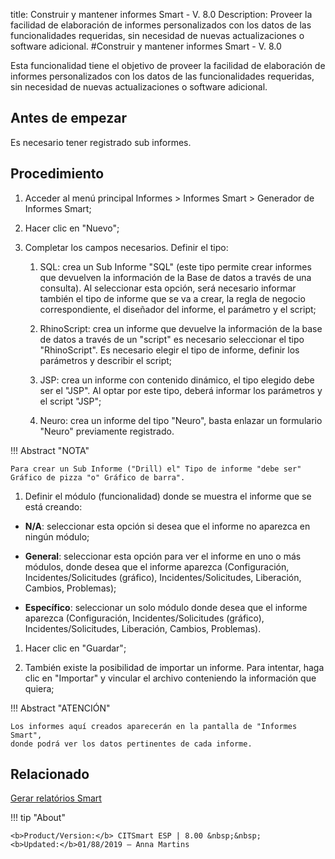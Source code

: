 title: Construir y mantener informes Smart - V. 8.0
Description: Proveer la facilidad de elaboración de informes personalizados con los datos de las funcionalidades requeridas, sin necesidad de nuevas actualizaciones o software adicional.
#Construir y mantener informes Smart - V. 8.0


Esta funcionalidad tiene el objetivo de proveer la facilidad de elaboración de
informes personalizados con los datos de las funcionalidades requeridas, sin
necesidad de nuevas actualizaciones o software adicional.

Antes de empezar
--------------------

Es necesario tener registrado sub informes.

Procedimiento
-----------------

1.  Acceder al menú principal Informes \> Informes Smart \> Generador de
    Informes Smart;

2.  Hacer clic en "Nuevo";

3.  Completar los campos necesarios. Definir el tipo:

    1.  SQL: crea un Sub Informe "SQL" (este tipo permite crear informes que
        devuelven la información de la Base de datos a través de una consulta).
        Al seleccionar esta opción, será necesario informar también el tipo de
        informe que se va a crear, la regla de negocio correspondiente, el
        diseñador del informe, el parámetro y el script;

    2.  RhinoScript: crea un informe que devuelve la información de la base de
        datos a través de un "script" es necesario seleccionar el tipo
        "RhinoScript". Es necesario elegir el tipo de informe, definir los
        parámetros y describir el script;

    3.  JSP: crea un informe con contenido dinámico, el tipo elegido debe ser el
        "JSP". Al optar por este tipo, deberá informar los parámetros y el
        script "JSP";

    4.  Neuro: crea un informe del tipo "Neuro", basta enlazar un formulario
        "Neuro" previamente registrado.

!!! Abstract "NOTA"

    Para crear un Sub Informe ("Drill) el" Tipo de informe "debe ser"
    Gráfico de pizza "o" Gráfico de barra".

1.  Definir el módulo (funcionalidad) donde se muestra el informe que se está
    creando:

-   **N/A**: seleccionar esta opción si desea que el informe no aparezca en
    ningún módulo;

-   **General**: seleccionar esta opción para ver el informe en uno o más
    módulos, donde desea que el informe aparezca (Configuración,
    Incidentes/Solicitudes (gráfico), Incidentes/Solicitudes, Liberación,
    Cambios, Problemas);

-   **Específico**: seleccionar un solo módulo donde desea que el informe
    aparezca (Configuración, Incidentes/Solicitudes (gráfico),
    Incidentes/Solicitudes, Liberación, Cambios, Problemas).

1.  Hacer clic en "Guardar";

2.  También existe la posibilidad de importar un informe. Para intentar, haga
    clic en "Importar" y vincular el archivo conteniendo la información que
    quiera;

!!! Abstract "ATENCIÓN"

    Los informes aquí creados aparecerán en la pantalla de "Informes Smart",
    donde podrá ver los datos pertinentes de cada informe.



Relacionado
-------

[Gerar relatórios Smart](/es-es/citsmart-esp-8/additional-features/reports/create/smart-reports/configuration/create-smart-report.html)


!!! tip "About"

    <b>Product/Version:</b> CITSmart ESP | 8.00 &nbsp;&nbsp;
    <b>Updated:</b>01/88/2019 – Anna Martins
